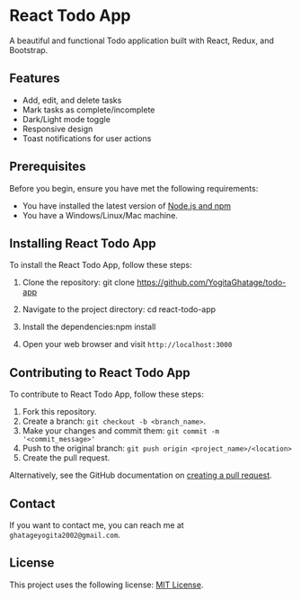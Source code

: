 # React Todo App

A beautiful and functional Todo application built with React, Redux, and Bootstrap.

## Features

- Add, edit, and delete tasks
- Mark tasks as complete/incomplete
- Dark/Light mode toggle
- Responsive design
- Toast notifications for user actions

## Prerequisites

Before you begin, ensure you have met the following requirements:

- You have installed the latest version of [Node.js and npm](https://nodejs.org/)
- You have a Windows/Linux/Mac machine.

## Installing React Todo App

To install the React Todo App, follow these steps:

1. Clone the repository: git clone https://github.com/YogitaGhatage/todo-app

2. Navigate to the project directory: cd react-todo-app

3. Install the dependencies:npm install

2. Open your web browser and visit `http://localhost:3000`

## Contributing to React Todo App

To contribute to React Todo App, follow these steps:

1. Fork this repository.
2. Create a branch: `git checkout -b <branch_name>`.
3. Make your changes and commit them: `git commit -m '<commit_message>'`
4. Push to the original branch: `git push origin <project_name>/<location>`
5. Create the pull request.

Alternatively, see the GitHub documentation on [creating a pull request](https://help.github.com/en/github/collaborating-with-issues-and-pull-requests/creating-a-pull-request).

## Contact

If you want to contact me, you can reach me at `ghatageyogita2002@gmail.com`.

## License

This project uses the following license: [MIT License](<link_to_license>).